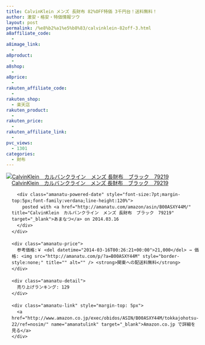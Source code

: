```yaml
---
title: CalvinKlein メンズ 長財布 82%OFF特価 3千円台！送料無料！
author: 激安・格安・特価情報ツウ
layout: post
permalink: /%e8%b2%a1%e5%b8%83/calvinklein-82off-3.html
a8affiliate_code:
  - 
a8image_link:
  - 
a8product:
  - 
a8shop:
  - 
a8price:
  - 
rakuten_affiliate_code:
  - 
rakuten_shop:
  - 楽天店
rakuten_product:
  - 
rakuten_price:
  - 
rakuten_affiliate_link:
  - 
pvc_views:
  - 1301
categories:
  - 財布
---
```

<div class="amanatu-box" style="margin-bottom:0px;">
  <div class="amanatu-image" style="float:left;">
    <a href="http://www.amazon.co.jp/exec/obidos/ASIN/B00ASXY44M/tokkajohotsu-22/ref=nosim/" name="amanatulink" target="_blank"><img src="http://i1.wp.com/ecx.images-amazon.com/images/I/41nqjOHU1IL._SL160_.jpg?w=546" alt="CalvinKlein　カルバンクライン　メンズ 長財布　ブラック　79219" style="border: none;" data-recalc-dims="1" /></a>
  </div>
  
  <div class="amanatu-info" style="float:left;margin-left:15px;line-height:120%">
    <div class="amanatu-name" style="margin-bottom:10px;line-height:120%">
      <a href="http://www.amazon.co.jp/exec/obidos/ASIN/B00ASXY44M/tokkajohotsu-22/ref=nosim/" name="amanatulink" target="_blank">CalvinKlein　カルバンクライン　メンズ 長財布　ブラック　79219</a> 
      
      <div class="amanatu-powered-date" style="font-size:7pt;margin-top:5px;font-family:verdana;line-height:120%">
        posted with <a href="http://amanatu.com/amazon/asin/B00ASXY44M/" title="CalvinKlein　カルバンクライン　メンズ 長財布　ブラック　79219" target="_blank">あまなつ</a> on 2014.03.16
      </div>
    </div>
    
    <div class="amanatu-price">
      参考価格:￥ <del datetime="2014-03-16T00:26:21+00:00">21,000</del> → 価格: <img src="http://amanatu.com/p/?a=B00ASXY44M" style="border-style:none;" title="" alt="" /> <strong>関東への配送料無料</strong>
    </div>
    
    <div class="amanatu-detail">
      売り上げランキング: 129
    </div>
    
    <div class="amanatu-link" style="margin-top: 5px">
      <a href="http://www.amazon.co.jp/exec/obidos/ASIN/B00ASXY44M/tokkajohotsu-22/ref=nosim/" name="amanatulink" target="_blank">Amazon.co.jp で詳細を見る</a>
    </div>
  </div>
  
  <div class="amanatu-footer" style="clear: left">
  </div>
</div>